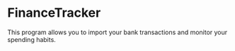 # FinanceTracker
This program allows you to import your bank transactions and monitor your spending habits. 
